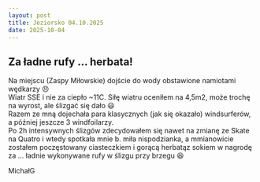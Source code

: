 ```yaml
---
layout: post
title: Jeziorsko 04.10.2025
date: 2025-10-04
---
```


## Za ładne rufy ... herbata!  

Na miejscu (Zaspy Miłowskie) dojście do wody obstawione namiotami wędkarzy :angry:  
Wiatr SSE i nie za ciepło ~11C. Siłę wiatru oceniłem na 4,5m2, może trochę na wyrost, 
ale ślizgać się dało :smiley:  
Razem ze mną dojechała para klasycznych (jak się okazało) windsurferów, 
a później jeszcze 3 windfoilarzy.  
Po 2h intensywnych ślizgów zdecydowałem się nawet na zmianę ze Skate na Quatro i 
wtedy spotkała mnie b. miła nispodzianka, a mmianowicie zostałem poczęstowany ciasteczkiem
i gorącą herbatąz sokiem w nagrodę za ... ładnie wykonywane rufy w ślizgu przy brzegu :satisfied:  

MichałG